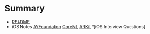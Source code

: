 # Summary

* [README](README.md)
* iOS Notes
[AVFoundation](AVfoundation.md)
[CoreML](CoreML.md)
[ARKit](ARKit.md)
*[iOS Interview Questions]


